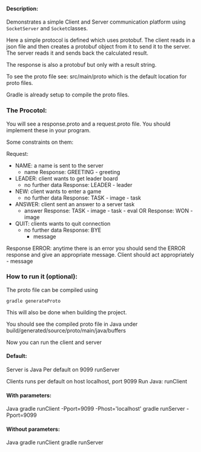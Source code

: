#### Description:

Demonstrates a simple Client and Server communication platform using `SocketServer` and `Socket`classes.

Here a simple protocol is defined which uses protobuf. The client reads in a json file and then creates a protobuf object from it to send it to the server. The server reads it and sends back the calculated result. 

The response is also a protobuf but only with a result string. 

To see the proto file see: src/main/proto which is the default location for proto files. 

Gradle is already setup to compile the proto files. 

### The Procotol:

You will see a response.proto and a request.proto file. You should implement these in your program. 

Some constraints on them:

Request:

- NAME: a name is sent to the server
	- name
	Response: GREETING
			- greeting
- LEADER: client wants to get leader board
	- no further data
	Response: LEADER
			- leader
- NEW: client wants to enter a game
	- no further data
	Response: TASK
			- image
			- task
- ANSWER: client sent an answer to a server task
	- answer
	Response: TASK
			- image
			- task
			- eval
	OR
	Response: WON
			- image
- QUIT: clients wants to quit connection
	- no further data
	Response: BYE
		- message

Response ERROR: anytime there is an error you should send the ERROR response and give an appropriate message. Client should act appropriately
	- message

### How to run it (optional):

The proto file can be compiled using

``gradle generateProto``

This will also be done when building the project. 

You should see the compiled proto file in Java under build/generated/source/proto/main/java/buffers

Now you can run the client and server 

#### Default:
 
Server is Java
Per default on 9099
runServer

Clients runs per default on 
host localhost, port 9099
Run Java:
	runClient


#### With parameters:

Java
gradle runClient -Pport=9099 -Phost='localhost'
gradle runServer -Pport=9099

#### Without parameters:

Java
gradle runClient
gradle runServer







